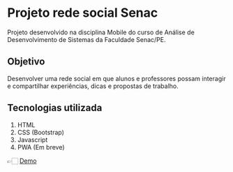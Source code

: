 # Projeto rede social Senac

Projeto desenvolvido na disciplina Mobile do curso de Análise de Desenvolvimento de Sistemas da Faculdade Senac/PE.

## Objetivo

Desenvolver uma rede social em que alunos e professores possam interagir e compartilhar experiências, dicas e propostas de trabalho.

## Tecnologias utilizada

1. HTML
2. CSS (Bootstrap)
3. Javascript
4. PWA (Em breve)


👉🏻 [Demo](https://renanleitev.github.io/atividade-01-senac/)
